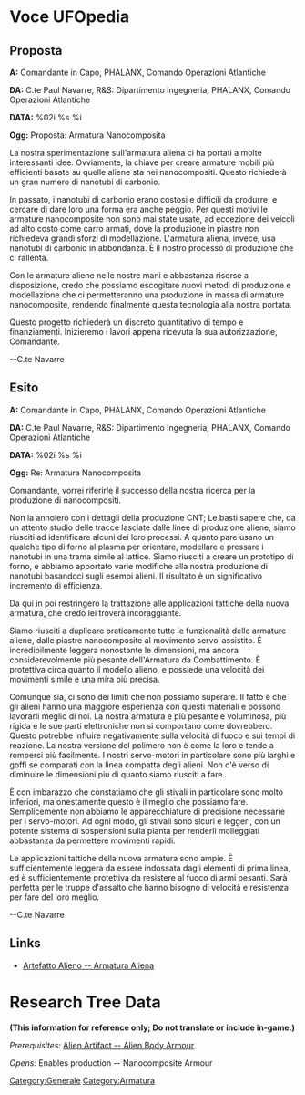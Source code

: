 # Voce UFOpedia

## Proposta

**A:** Comandante in Capo, PHALANX, Comando Operazioni Atlantiche

**DA:** C.te Paul Navarre, R&S: Dipartimento Ingegneria, PHALANX,
Comando Operazioni Atlantiche

**DATA:** %02i %s %i

**Ogg:** Proposta: Armatura Nanocomposita

La nostra sperimentazione sull'armatura aliena ci ha portati a molte
interessanti idee. Ovviamente, la chiave per creare armature mobili più
efficienti basate su quelle aliene sta nei nanocompositi. Questo
richiederà un gran numero di nanotubi di carbonio.

In passato, i nanotubi di carbonio erano costosi e difficili da
produrre, e cercare di dare loro una forma era anche peggio. Per questi
motivi le armature nanocomposite non sono mai state usate, ad eccezione
dei veicoli ad alto costo come carro armati, dove la produzione in
piastre non richiedeva grandi sforzi di modellazione. L'armatura aliena,
invece, usa nanotubi di carbonio in abbondanza. È il nostro processo di
produzione che ci rallenta.

Con le armature aliene nelle nostre mani e abbastanza risorse a
disposizione, credo che possiamo escogitare nuovi metodi di produzione e
modellazione che ci permetteranno una produzione in massa di armature
nanocomposite, rendendo finalmente questa tecnologia alla nostra
portata.

Questo progetto richiederà un discreto quantitativo di tempo e
finanziamenti. Inizieremo i lavori appena ricevuta la sua
autorizzazione, Comandante.

--C.te Navarre

## Esito

**A:** Comandante in Capo, PHALANX, Comando Operazioni Atlantiche

**DA:** C.te Paul Navarre, R&S: Dipartimento Ingegneria, PHALANX,
Comando Operazioni Atlantiche

**DATA:** %02i %s %i

**Ogg:** Re: Armatura Nanocomposita

Comandante, vorrei riferirle il successo della nostra ricerca per la
produzione di nanocompositi.

Non la annoierò con i dettagli della produzione CNT; Le basti sapere
che, da un attento studio delle tracce lasciate dalle linee di
produzione aliene, siamo riusciti ad identificare alcuni dei loro
processi. A quanto pare usano un qualche tipo di forno al plasma per
orientare, modellare e pressare i nanotubi in una trama simile al
lattice. Siamo riusciti a creare un prototipo di forno, e abbiamo
apportato varie modifiche alla nostra produzione di nanotubi basandoci
sugli esempi alieni. Il risultato è un significativo incremento di
efficienza.

Da qui in poi restringerò la trattazione alle applicazioni tattiche
della nuova armatura, che credo lei troverà incoraggiante.

Siamo riusciti a duplicare praticamente tutte le funzionalità delle
armature aliene, dalle piastre nanocomposite al movimento
servo-assistito. È incredibilmente leggera nonostante le dimensioni, ma
ancora considerevolmente più pesante dell'Armatura da Combattimento. È
protettiva circa quanto il modello alieno, e possiede una velocità dei
movimenti simile e una mira più precisa.

Comunque sia, ci sono dei limiti che non possiamo superare. Il fatto è
che gli alieni hanno una maggiore esperienza con questi materiali e
possono lavorarli meglio di noi. La nostra armatura e più pesante e
voluminosa, più rigida e le sue parti elettroniche non si comportano
come dovrebbero. Questo potrebbe influire negativamente sulla velocità
di fuoco e sui tempi di reazione. La nostra versione del polimero non è
come la loro e tende a rompersi più facilmente. I nostri servo-motori in
particolare sono più larghi e goffi se comparati con la linea compatta
degli alieni. Non c'è verso di diminuire le dimensioni più di quanto
siamo riusciti a fare.

È con imbarazzo che constatiamo che gli stivali in particolare sono
molto inferiori, ma onestamente questo è il meglio che possiamo fare.
Semplicemente non abbiamo le apparecchiature di precisione necessarie
per i servo-motori. Ad ogni modo, gli stivali sono sicuri e leggeri, con
un potente sistema di sospensioni sulla pianta per renderli molleggiati
abbastanza da permettere movimenti rapidi.

Le applicazioni tattiche della nuova armatura sono ampie. È
sufficientemente leggera da essere indossata dagli elementi di prima
linea, ed è sufficientemente protettiva da resistere al fuoco di armi
pesanti. Sarà perfetta per le truppe d'assalto che hanno bisogno di
velocità e resistenza per fare del loro meglio.

--C.te Navarre

## Links

- [Artefatto Alieno -- Armatura
  Aliena](Equipaggiamento/Armatura/Armatura_Aliena "wikilink")

# Research Tree Data

**(This information for reference only; Do not translate or include
in-game.)**

*Prerequisites:* [Alien Artifact -- Alien Body
Armour](Equipment/Armour/Alien_Body_Armour "wikilink")

*Opens:* Enables production -- Nanocomposite Armour

[Category:Generale](Category:Generale "wikilink")
[Category:Armatura](Category:Armatura "wikilink")